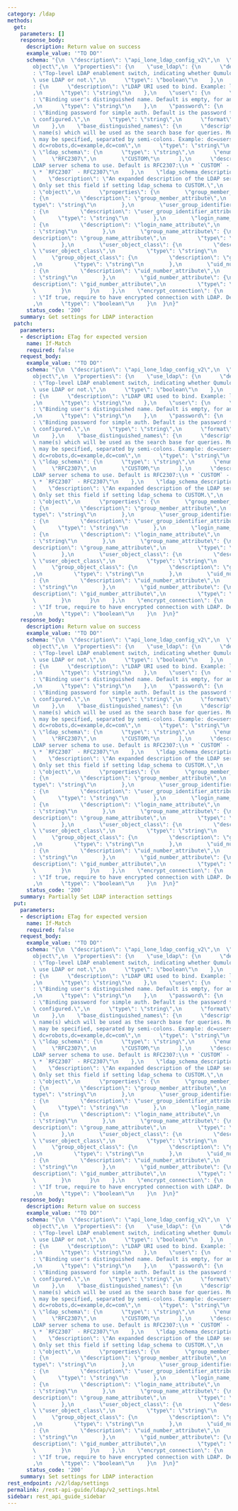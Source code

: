 ```yaml
---
category: /ldap
methods:
  get:
    parameters: []
    response_body:
      description: Return value on success
      example_value: '"TO DO"'
      schema: "{\n  \"description\": \"api_lone_ldap_config_v2\",\n  \"type\": \"\
        object\",\n  \"properties\": {\n    \"use_ldap\": {\n      \"description\"\
        : \"Top-level LDAP enablement switch, indicating whether Qumulo Core should\
        \ use LDAP or not.\",\n      \"type\": \"boolean\"\n    },\n    \"bind_uri\"\
        : {\n      \"description\": \"LDAP URI used to bind. Example: ldap://ldap-server.example.com\"\
        ,\n      \"type\": \"string\"\n    },\n    \"user\": {\n      \"description\"\
        : \"Binding user's distinguished name. Default is empty, for anonymous authentication.\"\
        ,\n      \"type\": \"string\"\n    },\n    \"password\": {\n      \"description\"\
        : \"Binding password for simple auth. Default is the password that is currently\
        \ configured.\",\n      \"type\": \"string\",\n      \"format\": \"password\"\
        \n    },\n    \"base_distinguished_names\": {\n      \"description\": \"Distinguished\
        \ name(s) which will be used as the search base for queries. Multiple DNs\
        \ may be specified, separated by semi-colons. Example: dc=users,dc=example,dc=com;\
        \ dc=robots,dc=example,dc=com\",\n      \"type\": \"string\"\n    },\n   \
        \ \"ldap_schema\": {\n      \"type\": \"string\",\n      \"enum\": [\n   \
        \     \"RFC2307\",\n        \"CUSTOM\"\n      ],\n      \"description\": \"\
        LDAP server schema to use. Default is RFC2307:\\n * `CUSTOM` - CUSTOM,\\n\
        \ * `RFC2307` - RFC2307\"\n    },\n    \"ldap_schema_description\": {\n  \
        \    \"description\": \"An expanded description of the LDAP server schema.\
        \ Only set this field if setting ldap_schema to CUSTOM.\",\n      \"type\"\
        : \"object\",\n      \"properties\": {\n        \"group_member_attribute\"\
        : {\n          \"description\": \"group_member_attribute\",\n          \"\
        type\": \"string\"\n        },\n        \"user_group_identifier_attribute\"\
        : {\n          \"description\": \"user_group_identifier_attribute\",\n   \
        \       \"type\": \"string\"\n        },\n        \"login_name_attribute\"\
        : {\n          \"description\": \"login_name_attribute\",\n          \"type\"\
        : \"string\"\n        },\n        \"group_name_attribute\": {\n          \"\
        description\": \"group_name_attribute\",\n          \"type\": \"string\"\n\
        \        },\n        \"user_object_class\": {\n          \"description\":\
        \ \"user_object_class\",\n          \"type\": \"string\"\n        },\n   \
        \     \"group_object_class\": {\n          \"description\": \"group_object_class\"\
        ,\n          \"type\": \"string\"\n        },\n        \"uid_number_attribute\"\
        : {\n          \"description\": \"uid_number_attribute\",\n          \"type\"\
        : \"string\"\n        },\n        \"gid_number_attribute\": {\n          \"\
        description\": \"gid_number_attribute\",\n          \"type\": \"string\"\n\
        \        }\n      }\n    },\n    \"encrypt_connection\": {\n      \"description\"\
        : \"If true, require to have encrypted connection with LDAP. Default is True.\"\
        ,\n      \"type\": \"boolean\"\n    }\n  }\n}"
      status_code: '200'
    summary: Get settings for LDAP interaction
  patch:
    parameters:
    - description: ETag for expected version
      name: If-Match
      required: false
    request_body:
      example_value: '"TO DO"'
      schema: "{\n  \"description\": \"api_lone_ldap_config_v2\",\n  \"type\": \"\
        object\",\n  \"properties\": {\n    \"use_ldap\": {\n      \"description\"\
        : \"Top-level LDAP enablement switch, indicating whether Qumulo Core should\
        \ use LDAP or not.\",\n      \"type\": \"boolean\"\n    },\n    \"bind_uri\"\
        : {\n      \"description\": \"LDAP URI used to bind. Example: ldap://ldap-server.example.com\"\
        ,\n      \"type\": \"string\"\n    },\n    \"user\": {\n      \"description\"\
        : \"Binding user's distinguished name. Default is empty, for anonymous authentication.\"\
        ,\n      \"type\": \"string\"\n    },\n    \"password\": {\n      \"description\"\
        : \"Binding password for simple auth. Default is the password that is currently\
        \ configured.\",\n      \"type\": \"string\",\n      \"format\": \"password\"\
        \n    },\n    \"base_distinguished_names\": {\n      \"description\": \"Distinguished\
        \ name(s) which will be used as the search base for queries. Multiple DNs\
        \ may be specified, separated by semi-colons. Example: dc=users,dc=example,dc=com;\
        \ dc=robots,dc=example,dc=com\",\n      \"type\": \"string\"\n    },\n   \
        \ \"ldap_schema\": {\n      \"type\": \"string\",\n      \"enum\": [\n   \
        \     \"RFC2307\",\n        \"CUSTOM\"\n      ],\n      \"description\": \"\
        LDAP server schema to use. Default is RFC2307:\\n * `CUSTOM` - CUSTOM,\\n\
        \ * `RFC2307` - RFC2307\"\n    },\n    \"ldap_schema_description\": {\n  \
        \    \"description\": \"An expanded description of the LDAP server schema.\
        \ Only set this field if setting ldap_schema to CUSTOM.\",\n      \"type\"\
        : \"object\",\n      \"properties\": {\n        \"group_member_attribute\"\
        : {\n          \"description\": \"group_member_attribute\",\n          \"\
        type\": \"string\"\n        },\n        \"user_group_identifier_attribute\"\
        : {\n          \"description\": \"user_group_identifier_attribute\",\n   \
        \       \"type\": \"string\"\n        },\n        \"login_name_attribute\"\
        : {\n          \"description\": \"login_name_attribute\",\n          \"type\"\
        : \"string\"\n        },\n        \"group_name_attribute\": {\n          \"\
        description\": \"group_name_attribute\",\n          \"type\": \"string\"\n\
        \        },\n        \"user_object_class\": {\n          \"description\":\
        \ \"user_object_class\",\n          \"type\": \"string\"\n        },\n   \
        \     \"group_object_class\": {\n          \"description\": \"group_object_class\"\
        ,\n          \"type\": \"string\"\n        },\n        \"uid_number_attribute\"\
        : {\n          \"description\": \"uid_number_attribute\",\n          \"type\"\
        : \"string\"\n        },\n        \"gid_number_attribute\": {\n          \"\
        description\": \"gid_number_attribute\",\n          \"type\": \"string\"\n\
        \        }\n      }\n    },\n    \"encrypt_connection\": {\n      \"description\"\
        : \"If true, require to have encrypted connection with LDAP. Default is True.\"\
        ,\n      \"type\": \"boolean\"\n    }\n  }\n}"
    response_body:
      description: Return value on success
      example_value: '"TO DO"'
      schema: "{\n  \"description\": \"api_lone_ldap_config_v2\",\n  \"type\": \"\
        object\",\n  \"properties\": {\n    \"use_ldap\": {\n      \"description\"\
        : \"Top-level LDAP enablement switch, indicating whether Qumulo Core should\
        \ use LDAP or not.\",\n      \"type\": \"boolean\"\n    },\n    \"bind_uri\"\
        : {\n      \"description\": \"LDAP URI used to bind. Example: ldap://ldap-server.example.com\"\
        ,\n      \"type\": \"string\"\n    },\n    \"user\": {\n      \"description\"\
        : \"Binding user's distinguished name. Default is empty, for anonymous authentication.\"\
        ,\n      \"type\": \"string\"\n    },\n    \"password\": {\n      \"description\"\
        : \"Binding password for simple auth. Default is the password that is currently\
        \ configured.\",\n      \"type\": \"string\",\n      \"format\": \"password\"\
        \n    },\n    \"base_distinguished_names\": {\n      \"description\": \"Distinguished\
        \ name(s) which will be used as the search base for queries. Multiple DNs\
        \ may be specified, separated by semi-colons. Example: dc=users,dc=example,dc=com;\
        \ dc=robots,dc=example,dc=com\",\n      \"type\": \"string\"\n    },\n   \
        \ \"ldap_schema\": {\n      \"type\": \"string\",\n      \"enum\": [\n   \
        \     \"RFC2307\",\n        \"CUSTOM\"\n      ],\n      \"description\": \"\
        LDAP server schema to use. Default is RFC2307:\\n * `CUSTOM` - CUSTOM,\\n\
        \ * `RFC2307` - RFC2307\"\n    },\n    \"ldap_schema_description\": {\n  \
        \    \"description\": \"An expanded description of the LDAP server schema.\
        \ Only set this field if setting ldap_schema to CUSTOM.\",\n      \"type\"\
        : \"object\",\n      \"properties\": {\n        \"group_member_attribute\"\
        : {\n          \"description\": \"group_member_attribute\",\n          \"\
        type\": \"string\"\n        },\n        \"user_group_identifier_attribute\"\
        : {\n          \"description\": \"user_group_identifier_attribute\",\n   \
        \       \"type\": \"string\"\n        },\n        \"login_name_attribute\"\
        : {\n          \"description\": \"login_name_attribute\",\n          \"type\"\
        : \"string\"\n        },\n        \"group_name_attribute\": {\n          \"\
        description\": \"group_name_attribute\",\n          \"type\": \"string\"\n\
        \        },\n        \"user_object_class\": {\n          \"description\":\
        \ \"user_object_class\",\n          \"type\": \"string\"\n        },\n   \
        \     \"group_object_class\": {\n          \"description\": \"group_object_class\"\
        ,\n          \"type\": \"string\"\n        },\n        \"uid_number_attribute\"\
        : {\n          \"description\": \"uid_number_attribute\",\n          \"type\"\
        : \"string\"\n        },\n        \"gid_number_attribute\": {\n          \"\
        description\": \"gid_number_attribute\",\n          \"type\": \"string\"\n\
        \        }\n      }\n    },\n    \"encrypt_connection\": {\n      \"description\"\
        : \"If true, require to have encrypted connection with LDAP. Default is True.\"\
        ,\n      \"type\": \"boolean\"\n    }\n  }\n}"
      status_code: '200'
    summary: Partially Set LDAP interaction settings
  put:
    parameters:
    - description: ETag for expected version
      name: If-Match
      required: false
    request_body:
      example_value: '"TO DO"'
      schema: "{\n  \"description\": \"api_lone_ldap_config_v2\",\n  \"type\": \"\
        object\",\n  \"properties\": {\n    \"use_ldap\": {\n      \"description\"\
        : \"Top-level LDAP enablement switch, indicating whether Qumulo Core should\
        \ use LDAP or not.\",\n      \"type\": \"boolean\"\n    },\n    \"bind_uri\"\
        : {\n      \"description\": \"LDAP URI used to bind. Example: ldap://ldap-server.example.com\"\
        ,\n      \"type\": \"string\"\n    },\n    \"user\": {\n      \"description\"\
        : \"Binding user's distinguished name. Default is empty, for anonymous authentication.\"\
        ,\n      \"type\": \"string\"\n    },\n    \"password\": {\n      \"description\"\
        : \"Binding password for simple auth. Default is the password that is currently\
        \ configured.\",\n      \"type\": \"string\",\n      \"format\": \"password\"\
        \n    },\n    \"base_distinguished_names\": {\n      \"description\": \"Distinguished\
        \ name(s) which will be used as the search base for queries. Multiple DNs\
        \ may be specified, separated by semi-colons. Example: dc=users,dc=example,dc=com;\
        \ dc=robots,dc=example,dc=com\",\n      \"type\": \"string\"\n    },\n   \
        \ \"ldap_schema\": {\n      \"type\": \"string\",\n      \"enum\": [\n   \
        \     \"RFC2307\",\n        \"CUSTOM\"\n      ],\n      \"description\": \"\
        LDAP server schema to use. Default is RFC2307:\\n * `CUSTOM` - CUSTOM,\\n\
        \ * `RFC2307` - RFC2307\"\n    },\n    \"ldap_schema_description\": {\n  \
        \    \"description\": \"An expanded description of the LDAP server schema.\
        \ Only set this field if setting ldap_schema to CUSTOM.\",\n      \"type\"\
        : \"object\",\n      \"properties\": {\n        \"group_member_attribute\"\
        : {\n          \"description\": \"group_member_attribute\",\n          \"\
        type\": \"string\"\n        },\n        \"user_group_identifier_attribute\"\
        : {\n          \"description\": \"user_group_identifier_attribute\",\n   \
        \       \"type\": \"string\"\n        },\n        \"login_name_attribute\"\
        : {\n          \"description\": \"login_name_attribute\",\n          \"type\"\
        : \"string\"\n        },\n        \"group_name_attribute\": {\n          \"\
        description\": \"group_name_attribute\",\n          \"type\": \"string\"\n\
        \        },\n        \"user_object_class\": {\n          \"description\":\
        \ \"user_object_class\",\n          \"type\": \"string\"\n        },\n   \
        \     \"group_object_class\": {\n          \"description\": \"group_object_class\"\
        ,\n          \"type\": \"string\"\n        },\n        \"uid_number_attribute\"\
        : {\n          \"description\": \"uid_number_attribute\",\n          \"type\"\
        : \"string\"\n        },\n        \"gid_number_attribute\": {\n          \"\
        description\": \"gid_number_attribute\",\n          \"type\": \"string\"\n\
        \        }\n      }\n    },\n    \"encrypt_connection\": {\n      \"description\"\
        : \"If true, require to have encrypted connection with LDAP. Default is True.\"\
        ,\n      \"type\": \"boolean\"\n    }\n  }\n}"
    response_body:
      description: Return value on success
      example_value: '"TO DO"'
      schema: "{\n  \"description\": \"api_lone_ldap_config_v2\",\n  \"type\": \"\
        object\",\n  \"properties\": {\n    \"use_ldap\": {\n      \"description\"\
        : \"Top-level LDAP enablement switch, indicating whether Qumulo Core should\
        \ use LDAP or not.\",\n      \"type\": \"boolean\"\n    },\n    \"bind_uri\"\
        : {\n      \"description\": \"LDAP URI used to bind. Example: ldap://ldap-server.example.com\"\
        ,\n      \"type\": \"string\"\n    },\n    \"user\": {\n      \"description\"\
        : \"Binding user's distinguished name. Default is empty, for anonymous authentication.\"\
        ,\n      \"type\": \"string\"\n    },\n    \"password\": {\n      \"description\"\
        : \"Binding password for simple auth. Default is the password that is currently\
        \ configured.\",\n      \"type\": \"string\",\n      \"format\": \"password\"\
        \n    },\n    \"base_distinguished_names\": {\n      \"description\": \"Distinguished\
        \ name(s) which will be used as the search base for queries. Multiple DNs\
        \ may be specified, separated by semi-colons. Example: dc=users,dc=example,dc=com;\
        \ dc=robots,dc=example,dc=com\",\n      \"type\": \"string\"\n    },\n   \
        \ \"ldap_schema\": {\n      \"type\": \"string\",\n      \"enum\": [\n   \
        \     \"RFC2307\",\n        \"CUSTOM\"\n      ],\n      \"description\": \"\
        LDAP server schema to use. Default is RFC2307:\\n * `CUSTOM` - CUSTOM,\\n\
        \ * `RFC2307` - RFC2307\"\n    },\n    \"ldap_schema_description\": {\n  \
        \    \"description\": \"An expanded description of the LDAP server schema.\
        \ Only set this field if setting ldap_schema to CUSTOM.\",\n      \"type\"\
        : \"object\",\n      \"properties\": {\n        \"group_member_attribute\"\
        : {\n          \"description\": \"group_member_attribute\",\n          \"\
        type\": \"string\"\n        },\n        \"user_group_identifier_attribute\"\
        : {\n          \"description\": \"user_group_identifier_attribute\",\n   \
        \       \"type\": \"string\"\n        },\n        \"login_name_attribute\"\
        : {\n          \"description\": \"login_name_attribute\",\n          \"type\"\
        : \"string\"\n        },\n        \"group_name_attribute\": {\n          \"\
        description\": \"group_name_attribute\",\n          \"type\": \"string\"\n\
        \        },\n        \"user_object_class\": {\n          \"description\":\
        \ \"user_object_class\",\n          \"type\": \"string\"\n        },\n   \
        \     \"group_object_class\": {\n          \"description\": \"group_object_class\"\
        ,\n          \"type\": \"string\"\n        },\n        \"uid_number_attribute\"\
        : {\n          \"description\": \"uid_number_attribute\",\n          \"type\"\
        : \"string\"\n        },\n        \"gid_number_attribute\": {\n          \"\
        description\": \"gid_number_attribute\",\n          \"type\": \"string\"\n\
        \        }\n      }\n    },\n    \"encrypt_connection\": {\n      \"description\"\
        : \"If true, require to have encrypted connection with LDAP. Default is True.\"\
        ,\n      \"type\": \"boolean\"\n    }\n  }\n}"
      status_code: '200'
    summary: Set settings for LDAP interaction
rest_endpoint: /v2/ldap/settings
permalink: /rest-api-guide/ldap/v2_settings.html
sidebar: rest_api_guide_sidebar
---
```

